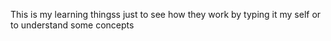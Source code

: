 This is my learning thingss just to see how they work by typing it my self or to understand some concepts

